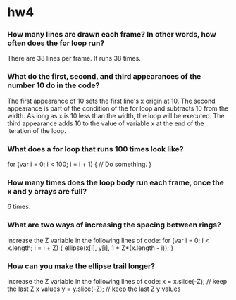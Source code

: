 # hw4


### How many lines are drawn each frame? In other words, how often does the for loop run?
There are 38 lines per frame. It runs 38 times.

### What do the first, second, and third appearances of the number 10 do in the code?
The first appearance of 10 sets the first line's x origin at 10. The second appearance is part of the condition of the for loop and subtracts 10 from the width. As long as x is 10 less than the width, the loop will be executed. The third appearance adds 10 to the value of variable x at the end of the iteration of the loop.

### What does a for loop that runs 100 times look like?

for (var i = 0; i < 100; i = i + 1) {
  // Do something.
}

### How many times does the loop body run each frame, once the x and y arrays are full?
6 times.

### What are two ways of increasing the spacing between rings?
increase the Z variable in the following lines of code:
  for (var i = 0; i < x.length; i = i + Z) {
    ellipse(x[i], y[i], 1 + Z*(x.length - i));
  }


### How can you make the ellipse trail longer?
increase the Z variable in the following lines of code:
  x = x.slice(-Z); // keep the last Z x values
  y = y.slice(-Z); // keep the last Z y values
